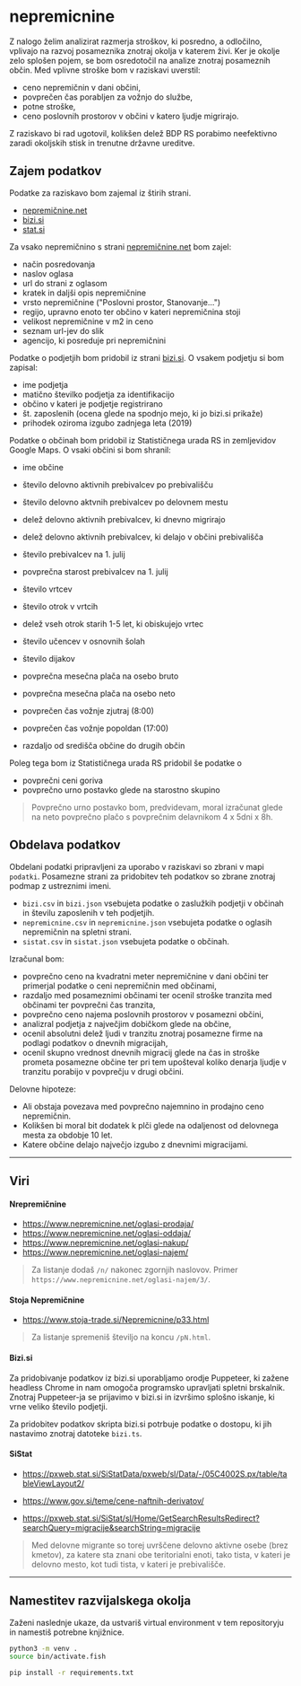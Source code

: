# nepremicnine

Z nalogo želim analizirat razmerja stroškov, ki posredno, a odločilno, vplivajo na razvoj posameznika znotraj okolja v katerem živi. Ker je okolje zelo splošen pojem, se bom osredotočil na analize znotraj posameznih občin. Med vplivne stroške bom v raziskavi uverstil:

- ceno nepremičnin v dani občini,
- povprečen čas porabljen za vožnjo do službe,
- potne stroške,
- ceno poslovnih prostorov v občini v katero ljudje migrirajo.

Z raziskavo bi rad ugotovil, kolikšen delež BDP RS porabimo neefektivno zaradi okoljskih stisk in trenutne državne ureditve.

## Zajem podatkov

Podatke za raziskavo bom zajemal iz štirih strani.

- [nepremičnine.net](https://nepremicnine.net)
- [bizi.si](https://bizi.si)
- [stat.si](https://pxweb.stat.si/)

Za vsako nepremičnino s strani [nepremičnine.net](https://nepremicnine.net) bom zajel:

- način posredovanja
- naslov oglasa
- url do strani z oglasom
- kratek in daljši opis nepremičnine
- vrsto nepremičnine ("Poslovni prostor, Stanovanje...")
- regijo, upravno enoto ter občino v kateri nepremičnina stoji
- velikost nepremičnine v m2 in ceno
- seznam url-jev do slik
- agencijo, ki posreduje pri nepremičnini

Podatke o podjetjih bom pridobil iz strani [bizi.si](https://www.bizi.si).
O vsakem podjetju si bom zapisal:

- ime podjetja
- matično številko podjetja za identifikacijo
- občino v kateri je podjetje registrirano
- št. zaposlenih (ocena glede na spodnjo mejo, ki jo bizi.si prikaže)
- prihodek oziroma izgubo zadnjega leta (2019)

<!-- - panoge s katerimi se ukvarjajo -->

Podatke o občinah bom pridobil iz Statističnega urada RS in zemljevidov Google Maps.
O vsaki občini si bom shranil:

- ime občine

- število delovno aktivnih prebivalcev po prebivališču
- število delovno aktvnih prebivalcev po delovnem mestu
- delež delovno aktivnih prebivalcev, ki dnevno migrirajo
- delež delovno aktivnih prebivalcev, ki delajo v občini prebivališča
- število prebivalcev na 1. julij
- povprečna starost prebivalcev na 1. julij
- število vrtcev
- število otrok v vrtcih
- delež vseh otrok starih 1-5 let, ki obiskujejo vrtec
- število učencev v osnovnih šolah
- število dijakov
- povprečna mesečna plača na osebo bruto
- povprečna mesečna plača na osebo neto

- povprečen čas vožnje zjutraj (8:00)
- povprečen čas vožnje popoldan (17:00)
- razdaljo od središča občine do drugih občin

Poleg tega bom iz Statističnega urada RS pridobil še podatke o

- povprečni ceni goriva
- povprečno urno postavko glede na starostno skupino

> Povprečno urno postavko bom, predvidevam, moral izračunat glede na neto povprečno plačo s povprečnim delavnikom 4 x 5dni x 8h.

## Obdelava podatkov

Obdelani podatki pripravljeni za uporabo v raziskavi so zbrani v mapi `podatki`. Posamezne strani za pridobitev teh podatkov so zbrane znotraj podmap z ustreznimi imeni.

- `bizi.csv` in `bizi.json` vsebujeta podatke o zaslužkih podjetji v občinah in številu zaposlenih v teh podjetjih.
- `nepremicnine.csv` in `nepremicnine.json` vsebujeta podatke o oglasih nepremičnin na spletni strani.
- `sistat.csv` in `sistat.json` vsebujeta podatke o občinah.

Izračunal bom:

- povprečno ceno na kvadratni meter nepremičnine v dani občini ter primerjal podatke o ceni nepremičnin med občinami,
- razdaljo med posameznimi občinami ter ocenil stroške tranzita med občinami ter povprečni čas tranzita,
- povprečno ceno najema poslovnih prostorov v posamezni občini,
- analizral podjetja z največjim dobičkom glede na občine,
- ocenil absolutni delež ljudi v tranzitu znotraj posamezne firme na podlagi podatkov o dnevnih migracijah,
- ocenil skupno vrednost dnevnih migracij glede na čas in stroške prometa posamezne občine ter pri tem upošteval koliko denarja ljudje v tranzitu porabijo v povprečju v drugi občini.

Delovne hipoteze:

- Ali obstaja povezava med povprečno najemnino in prodajno ceno nepremičnin.
- Kolikšen bi moral bit dodatek k plči glede na odaljenost od delovnega mesta za obdobje 10 let.
- Katere občine delajo največjo izgubo z dnevnimi migracijami.

---

## Viri

#### Nrepremičnine

- https://www.nepremicnine.net/oglasi-prodaja/
- https://www.nepremicnine.net/oglasi-oddaja/
- https://www.nepremicnine.net/oglasi-nakup/
- https://www.nepremicnine.net/oglasi-najem/

> Za listanje dodaš `/n/` nakonec zgornjih naslovov. Primer `https://www.nepremicnine.net/oglasi-najem/3/`.

#### Stoja Nepremičnine

- https://www.stoja-trade.si/Nepremicnine/p33.html

> Za listanje spremeniš številjo na koncu `/pN.html`.

#### Bizi.si

Za pridobivanje podatkov iz bizi.si uporabljamo orodje Puppeteer, ki zažene headless Chrome in nam omogoča programsko upravljati spletni brskalnik. Znotraj Puppeteer-ja se prijavimo v bizi.si in izvršimo splošno iskanje, ki vrne veliko število podjetji.

Za pridobitev podatkov skripta bizi.si potrbuje podatke o dostopu, ki jih nastavimo znotraj datoteke `bizi.ts`.

#### SiStat

- https://pxweb.stat.si/SiStatData/pxweb/sl/Data/-/05C4002S.px/table/tableViewLayout2/
- https://www.gov.si/teme/cene-naftnih-derivatov/

- https://pxweb.stat.si/SiStat/sl/Home/GetSearchResultsRedirect?searchQuery=migracije&searchString=migracije

> Med delovne migrante so torej uvrščene delovno aktivne osebe (brez kmetov), za katere sta znani obe teritorialni enoti, tako tista, v kateri je delovno mesto, kot tudi tista, v kateri je prebivališče.

---

## Namestitev razvijalskega okolja

Zaženi naslednje ukaze, da ustvariš virtual environment v tem repositoryju in namestiš potrebne knjižnice.

```bash
python3 -m venv .
source bin/activate.fish

pip install -r requirements.txt
```
